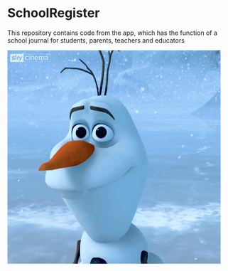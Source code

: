 # SchoolRegister
This repository contains code from the app, which has the function of a school journal for students, parents, teachers and educators

<img src="./img/giphy.gif"/>
